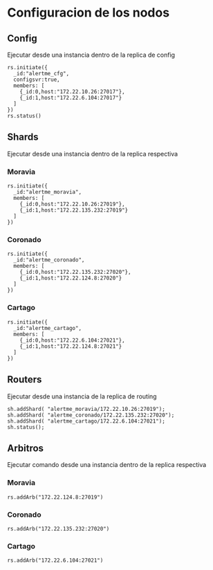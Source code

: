 # Configuracion de los nodos

## Config

Ejecutar desde una instancia dentro de la replica de config

```
rs.initiate({
  _id:"alertme_cfg",
  configsvr:true,
  members: [
    {_id:0,host:"172.22.10.26:27017"},
    {_id:1,host:"172.22.6.104:27017"}
  ]
})
rs.status()
```

## Shards

Ejecutar desde una instancia dentro de la replica respectiva

### Moravia

```
rs.initiate({
  _id:"alertme_moravia",
  members: [
    {_id:0,host:"172.22.10.26:27019"},
    {_id:1,host:"172.22.135.232:27019"}
  ]
})
```

### Coronado

```
rs.initiate({
  _id:"alertme_coronado",
  members: [
    {_id:0,host:"172.22.135.232:27020"},
    {_id:1,host:"172.22.124.8:27020"}
  ]
})
```

### Cartago

```
rs.initiate({
  _id:"alertme_cartago",
  members: [
    {_id:0,host:"172.22.6.104:27021"},
    {_id:1,host:"172.22.124.8:27021"}
  ]
})
```

## Routers

Ejecutar desde una instancia de la replica de routing

```
sh.addShard( "alertme_moravia/172.22.10.26:27019");
sh.addShard( "alertme_coronado/172.22.135.232:27020");
sh.addShard( "alertme_cartago/172.22.6.104:27021");
sh.status();
```

## Arbitros

Ejecutar comando desde una instancia dentro de la replica respectiva

### Moravia

`rs.addArb("172.22.124.8:27019")`

### Coronado

`rs.addArb("172.22.135.232:27020")`

### Cartago

`rs.addArb("172.22.6.104:27021")`
